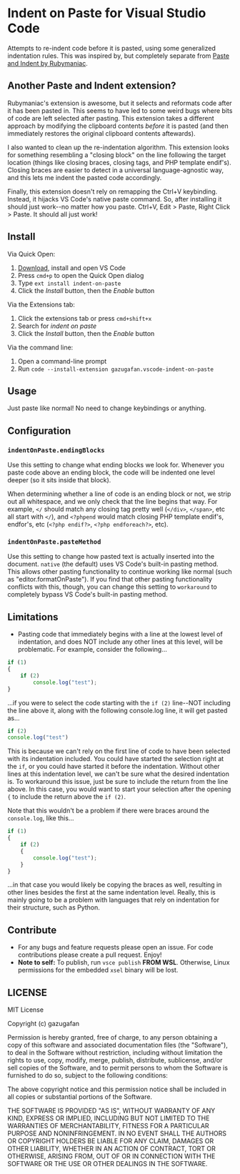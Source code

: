 # Indent on Paste for Visual Studio Code

Attempts to re-indent code before it is pasted, using some generalized indentation rules. This was inspired by, but completely separate from [Paste and Indent by Rubymaniac](https://github.com/rubymaniac/vscode-paste-and-indent).

## Another Paste and Indent extension?
Rubymaniac's extension is awesome, but it selects and reformats code after it has been pasted in. This seems to have led to some weird bugs where bits of code are left selected after pasting. This extension takes a different approach by modifying the clipboard contents *before* it is pasted (and then immediately restores the original clipboard contents aftewards).

I also wanted to clean up the re-indentation algorithm. This extension looks for something resembling a "closing block" on the line following the target location (things like closing braces, closing tags, and PHP template endif's). Closing braces are easier to detect in a universal language-agnostic way, and this lets me indent the pasted code accordingly.

Finally, this extension doesn't rely on remapping the Ctrl+V keybinding. Instead, it hijacks VS Code's native paste command. So, after installing it should just work--no matter how you paste. Ctrl+V, Edit > Paste, Right Click > Paste. It should all just work!

## Install

Via Quick Open:

1. [Download](https://code.visualstudio.com/download), install and open VS Code
2. Press `cmd+p` to open the Quick Open dialog
3. Type `ext install indent-on-paste`
4. Click the *Install* button, then the *Enable* button

Via the Extensions tab:

1. Click the extensions tab or press `cmd+shift+x`
2. Search for *indent on paste*
3. Click the *Install* button, then the *Enable* button

Via the command line:

1. Open a command-line prompt
2. Run `code --install-extension gazugafan.vscode-indent-on-paste`

## Usage

Just paste like normal! No need to change keybindings or anything.


## Configuration
### `indentOnPaste.endingBlocks`
Use this setting to change what ending blocks we look for. Whenever you paste code above an ending block, the code will be indented one level deeper (so it sits inside that block).

When determining whether a line of code is an ending block or not, we strip out all whitespace, and we only check that the line begins that way. For example, `</` should match any closing tag pretty well (`</div>`, `</span>`, etc all start with `</`), and `<?phpend` would match closing PHP template endif's, endfor's, etc (`<?php endif?>`, `<?php endforeach?>`, etc).

### `indentOnPaste.pasteMethod`
Use this setting to change how pasted text is actually inserted into the document. `native` (the default) uses VS Code's built-in pasting method. This allows other pasting functionality to continue working like normal (such as "editor.formatOnPaste"). If you find that other pasting functionality conflicts with this, though, you can change this setting to `workaround` to completely bypass VS Code's built-in pasting method.

## Limitations

* Pasting code that immediately begins with a line at the lowest level of indentation, and does NOT include any other lines at this level, will be problematic. For example, consider the following...
```ts
if (1)
{
	if (2)
		console.log("test");
}
```
...if you were to select the code starting with the `if (2)` line--NOT including the line above it, along with the following console.log line, it will get pasted as...
```ts
if (2)
console.log("test")
```
This is because we can't rely on the first line of code to have been selected with its indentation included. You could have started the selection right at the `if`, or you could have started it before the indentation. Without other lines at this indentation level, we can't be sure what the desired indentation is. To workaround this issue, just be sure to include the return from the line above. In this case, you would want to start your selection after the opening `{` to include the return above the `if (2)`.

Note that this wouldn't be a problem if there were braces around the `console.log`, like this...
```ts
if (1)
{
	if (2)
	{
		console.log("test");
	}
}
```
...in that case you would likely be copying the braces as well, resulting in other lines besides the first at the same indentation level. Really, this is mainly going to be a problem with languages that rely on indentation for their structure, such as Python.

## Contribute

* For any bugs and feature requests please open an issue. For code contributions please create a pull request. Enjoy!
* **Note to self:** To publish, run ```vsce publish``` **FROM WSL**. Otherwise, Linux permissions for the embedded ```xsel``` binary will be lost.

## LICENSE

MIT License

Copyright (c) gazugafan

Permission is hereby granted, free of charge, to any person obtaining a copy
of this software and associated documentation files (the "Software"), to deal
in the Software without restriction, including without limitation the rights
to use, copy, modify, merge, publish, distribute, sublicense, and/or sell
copies of the Software, and to permit persons to whom the Software is
furnished to do so, subject to the following conditions:

The above copyright notice and this permission notice shall be included in all
copies or substantial portions of the Software.

THE SOFTWARE IS PROVIDED "AS IS", WITHOUT WARRANTY OF ANY KIND, EXPRESS OR
IMPLIED, INCLUDING BUT NOT LIMITED TO THE WARRANTIES OF MERCHANTABILITY,
FITNESS FOR A PARTICULAR PURPOSE AND NONINFRINGEMENT. IN NO EVENT SHALL THE
AUTHORS OR COPYRIGHT HOLDERS BE LIABLE FOR ANY CLAIM, DAMAGES OR OTHER
LIABILITY, WHETHER IN AN ACTION OF CONTRACT, TORT OR OTHERWISE, ARISING FROM,
OUT OF OR IN CONNECTION WITH THE SOFTWARE OR THE USE OR OTHER DEALINGS IN THE
SOFTWARE.
